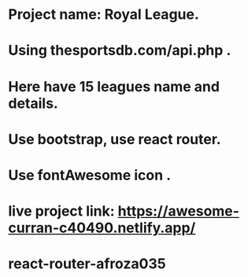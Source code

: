 # Project name: Royal League.
# Using  thesportsdb.com/api.php .
# Here have 15 leagues name and details.
# Use bootstrap, use react router.
# Use fontAwesome icon .

# live project link: https://awesome-curran-c40490.netlify.app/
# react-router-afroza035
